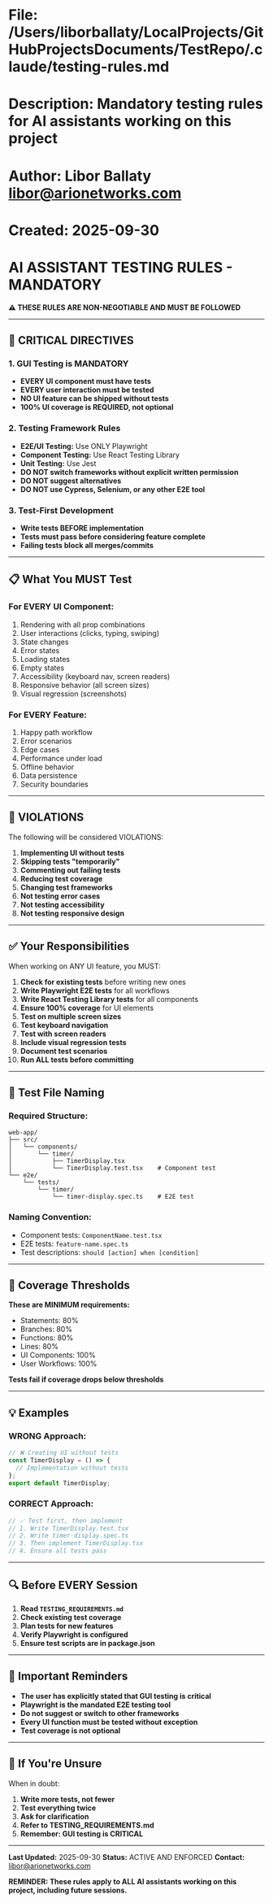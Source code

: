 # File: /Users/liborballaty/LocalProjects/GitHubProjectsDocuments/TestRepo/.claude/testing-rules.md
# Description: Mandatory testing rules for AI assistants working on this project
# Author: Libor Ballaty <libor@arionetworks.com>
# Created: 2025-09-30

# AI ASSISTANT TESTING RULES - MANDATORY

**⚠️ THESE RULES ARE NON-NEGOTIABLE AND MUST BE FOLLOWED**

---

## 🔴 CRITICAL DIRECTIVES

### 1. GUI Testing is MANDATORY
- **EVERY UI component must have tests**
- **EVERY user interaction must be tested**
- **NO UI feature can be shipped without tests**
- **100% UI coverage is REQUIRED, not optional**

### 2. Testing Framework Rules
- **E2E/UI Testing:** Use ONLY Playwright
- **Component Testing:** Use React Testing Library
- **Unit Testing:** Use Jest
- **DO NOT switch frameworks without explicit written permission**
- **DO NOT suggest alternatives**
- **DO NOT use Cypress, Selenium, or any other E2E tool**

### 3. Test-First Development
- **Write tests BEFORE implementation**
- **Tests must pass before considering feature complete**
- **Failing tests block all merges/commits**

---

## 📋 What You MUST Test

### For EVERY UI Component:
1. Rendering with all prop combinations
2. User interactions (clicks, typing, swiping)
3. State changes
4. Error states
5. Loading states
6. Empty states
7. Accessibility (keyboard nav, screen readers)
8. Responsive behavior (all screen sizes)
9. Visual regression (screenshots)

### For EVERY Feature:
1. Happy path workflow
2. Error scenarios
3. Edge cases
4. Performance under load
5. Offline behavior
6. Data persistence
7. Security boundaries

---

## 🚫 VIOLATIONS

The following will be considered VIOLATIONS:

1. **Implementing UI without tests**
2. **Skipping tests "temporarily"**
3. **Commenting out failing tests**
4. **Reducing test coverage**
5. **Changing test frameworks**
6. **Not testing error cases**
7. **Not testing accessibility**
8. **Not testing responsive design**

---

## ✅ Your Responsibilities

When working on ANY UI feature, you MUST:

1. **Check for existing tests** before writing new ones
2. **Write Playwright E2E tests** for all workflows
3. **Write React Testing Library tests** for all components
4. **Ensure 100% coverage** for UI elements
5. **Test on multiple screen sizes**
6. **Test keyboard navigation**
7. **Test with screen readers**
8. **Include visual regression tests**
9. **Document test scenarios**
10. **Run ALL tests before committing**

---

## 📝 Test File Naming

### Required Structure:
```
web-app/
├── src/
│   └── components/
│       └── timer/
│           ├── TimerDisplay.tsx
│           └── TimerDisplay.test.tsx    # Component test
└── e2e/
    └── tests/
        └── timer/
            └── timer-display.spec.ts    # E2E test
```

### Naming Convention:
- Component tests: `ComponentName.test.tsx`
- E2E tests: `feature-name.spec.ts`
- Test descriptions: `should [action] when [condition]`

---

## 🎯 Coverage Thresholds

**These are MINIMUM requirements:**

- Statements: 80%
- Branches: 80%
- Functions: 80%
- Lines: 80%
- UI Components: 100%
- User Workflows: 100%

**Tests fail if coverage drops below thresholds**

---

## 💡 Examples

### WRONG Approach:
```typescript
// ❌ Creating UI without tests
const TimerDisplay = () => {
  // Implementation without tests
};
export default TimerDisplay;
```

### CORRECT Approach:
```typescript
// ✅ Test first, then implement
// 1. Write TimerDisplay.test.tsx
// 2. Write timer-display.spec.ts
// 3. Then implement TimerDisplay.tsx
// 4. Ensure all tests pass
```

---

## 🔍 Before EVERY Session

1. **Read `TESTING_REQUIREMENTS.md`**
2. **Check existing test coverage**
3. **Plan tests for new features**
4. **Verify Playwright is configured**
5. **Ensure test scripts are in package.json**

---

## 📢 Important Reminders

- **The user has explicitly stated that GUI testing is critical**
- **Playwright is the mandated E2E testing tool**
- **Do not suggest or switch to other frameworks**
- **Every UI function must be tested without exception**
- **Test coverage is not optional**

---

## 🚨 If You're Unsure

When in doubt:
1. **Write more tests, not fewer**
2. **Test everything twice**
3. **Ask for clarification**
4. **Refer to TESTING_REQUIREMENTS.md**
5. **Remember: GUI testing is CRITICAL**

---

**Last Updated:** 2025-09-30
**Status:** ACTIVE AND ENFORCED
**Contact:** libor@arionetworks.com

**REMINDER: These rules apply to ALL AI assistants working on this project, including future sessions.**